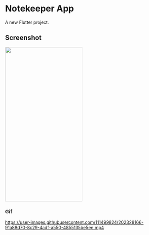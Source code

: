 # Notekeeper App

A new Flutter project.

## Screenshot

<img src="https://user-images.githubusercontent.com/111499824/202328588-6b6662da-909b-44f2-9e2f-ab1adb864046.jpg" width="250" height="500" />

### Gif
https://user-images.githubusercontent.com/111499824/202328166-91a88d70-8c29-4adf-a550-4855135be5ee.mp4


